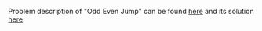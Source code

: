 Problem description of "Odd Even Jump" can be found [here](https://leetcode.com/problems/odd-even-jump/description/) and its solution [here](https://github.com/aurimas13/Solutions-To-Problems/blob/main/LeetCode/Python%20Solutions/Odd%20Even%20Jump/odd.py).